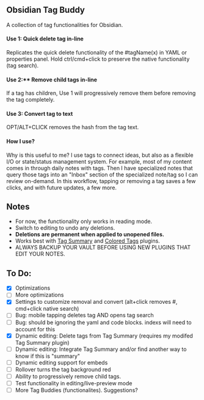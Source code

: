 ## Obsidian Tag Buddy
A collection of tag functionalities for Obsidian. 

#### Use 1: Quick delete tag in-line
Replicates the quick delete functionality of the #tagName(x) in YAML or properties panel. Hold ctrl/cmd+click to preserve the native functionality (tag search).

#### Use 2:** Remove child tags in-line
If a tag has children, Use 1 will progressively remove them before removing the tag completely.

#### Use 3: Convert tag to text
OPT/ALT+CLICK removes the hash from the tag text.  

#### How I use?
Why is this useful to me? I use tags to connect ideas, but also as a flexible I/O or state/status management system. For example, most of my content comes in through daily notes with tags. Then I have specialized notes that query those tags into an "Inbox" section of the specialized note/tag so I can review on-demand. In this workflow, tapping or removing a tag saves a few clicks, and with future updates, a few more. 

## Notes
- For now, the functionality only works in reading mode. 
- Switch to editing to undo any deletions. 
- **Deletions are permanent when applied to unopened files.**
- Works best with [Tag Summary](https://github.com/macrojd/tag-summary) and [Colored Tags](https://github.com/pfrankov/obsidian-colored-tags) plugins. 
- ALWAYS BACKUP YOUR VAULT BEFORE USING NEW PLUGINS THAT EDIT YOUR NOTES. 

## To Do:
- [x] Optimizations 
- [ ] More optimizations
- [x] Settings to customize removal and convert (alt+click removes #, cmd+click native search)
- [ ] Bug: mobile tapping deletes tag AND opens tag search
- [ ] Bug: should be ignoring the yaml and code blocks. indexs will need to account for this
- [x] Dynamic editing: Delete tags from Tag Summary (requires my modifed Tag Summary plugin)
- [ ] Dynamic editing: Integrate Tag Summary and/or find another way to know if this is "summary"
- [ ] Dynamic editing support for embeds
- [ ] Rollover turns the tag background red
- [ ] Ability to progressively remove child tags.
- [ ] Test functionality in editing/live-preview mode
- [ ] More Tag Buddies (functionalites). Suggestions?
